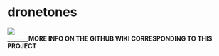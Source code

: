 dronetones
==========

<img src="https://raw.github.com/alejoduque/dronetones/master/imgs/V2_ascii.jpg" /> <br>
<B>_______MORE INFO ON THE GITHUB WIKI CORRESPONDING TO THIS PROJECT</B>
